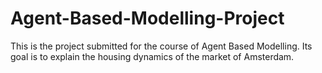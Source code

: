 # Agent-Based-Modelling-Project
This is the project submitted for the course of Agent Based Modelling. Its goal is to explain the housing dynamics of the market of Amsterdam.
